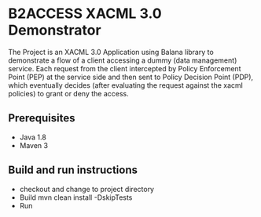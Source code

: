 # B2ACCESS XACML 3.0 Demonstrator
The Project is an XACML 3.0 Application using Balana library to demonstrate a flow of a client accessing a dummy (data management) service. Each request from the client intercepted by Policy Enforcement Point (PEP) at the service side and then sent to Policy Decision Point (PDP), which eventually decides (after evaluating the request against the xacml policies) to grant or deny the access.

## Prerequisites
* Java 1.8
* Maven 3

## Build and run instructions
	
* checkout and change to project directory
* Build
    mvn clean install -DskipTests
* Run
    
